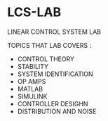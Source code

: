 # LCS-LAB
LINEAR CONTROL SYSTEM LAB

TOPICS THAT LAB COVERS :

- CONTROL THEORY
- STABILITY
- SYSTEM IDENTIFICATION
- OP AMPS
- MATLAB
- SIMULINK
- CONTROLLER DESIGHN
- DISTRIBUTION AND NOISE 

